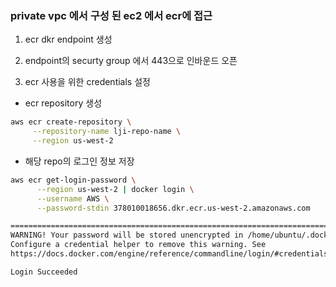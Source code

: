 ### private vpc 에서 구성 된 ec2 에서 ecr에 접근 

1. ecr dkr endpoint 생성
   
2. endpoint의 securty group 에서 443으로 인바운드 오픈


3. ecr 사용을 위한 credentials 설정 

- ecr repository 생성 
```bash
aws ecr create-repository \
     --repository-name lji-repo-name \
     --region us-west-2
```
- 해당 repo의 로그인 정보 저장
```bash
aws ecr get-login-password \
      --region us-west-2 | docker login \
      --username AWS \
      --password-stdin 378010018656.dkr.ecr.us-west-2.amazonaws.com

=========================================================================================
WARNING! Your password will be stored unencrypted in /home/ubuntu/.docker/config.json.
Configure a credential helper to remove this warning. See
https://docs.docker.com/engine/reference/commandline/login/#credentials-store

Login Succeeded

```

